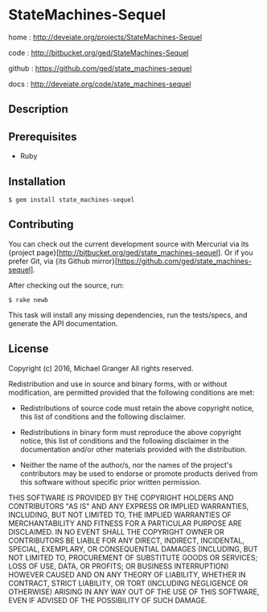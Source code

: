# StateMachines-Sequel

home
: http://deveiate.org/projects/StateMachines-Sequel

code
: http://bitbucket.org/ged/StateMachines-Sequel

github
: https://github.com/ged/state_machines-sequel

docs
: http://deveiate.org/code/state_machines-sequel


## Description




## Prerequisites

* Ruby


## Installation

    $ gem install state_machines-sequel


## Contributing

You can check out the current development source with Mercurial via its
{project page}[http://bitbucket.org/ged/state_machines-sequel]. Or if you prefer Git, via 
{its Github mirror}[https://github.com/ged/state_machines-sequel].

After checking out the source, run:

    $ rake newb

This task will install any missing dependencies, run the tests/specs,
and generate the API documentation.


## License

Copyright (c) 2016, Michael Granger
All rights reserved.

Redistribution and use in source and binary forms, with or without
modification, are permitted provided that the following conditions are met:

* Redistributions of source code must retain the above copyright notice,
  this list of conditions and the following disclaimer.

* Redistributions in binary form must reproduce the above copyright notice,
  this list of conditions and the following disclaimer in the documentation
  and/or other materials provided with the distribution.

* Neither the name of the author/s, nor the names of the project's
  contributors may be used to endorse or promote products derived from this
  software without specific prior written permission.

THIS SOFTWARE IS PROVIDED BY THE COPYRIGHT HOLDERS AND CONTRIBUTORS "AS IS"
AND ANY EXPRESS OR IMPLIED WARRANTIES, INCLUDING, BUT NOT LIMITED TO, THE
IMPLIED WARRANTIES OF MERCHANTABILITY AND FITNESS FOR A PARTICULAR PURPOSE ARE
DISCLAIMED. IN NO EVENT SHALL THE COPYRIGHT OWNER OR CONTRIBUTORS BE LIABLE
FOR ANY DIRECT, INDIRECT, INCIDENTAL, SPECIAL, EXEMPLARY, OR CONSEQUENTIAL
DAMAGES (INCLUDING, BUT NOT LIMITED TO, PROCUREMENT OF SUBSTITUTE GOODS OR
SERVICES; LOSS OF USE, DATA, OR PROFITS; OR BUSINESS INTERRUPTION) HOWEVER
CAUSED AND ON ANY THEORY OF LIABILITY, WHETHER IN CONTRACT, STRICT LIABILITY,
OR TORT (INCLUDING NEGLIGENCE OR OTHERWISE) ARISING IN ANY WAY OUT OF THE USE
OF THIS SOFTWARE, EVEN IF ADVISED OF THE POSSIBILITY OF SUCH DAMAGE.


